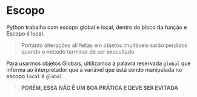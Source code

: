 # **Escopo**

Python trabalha com escopo global e local, dentro do bloco da função e Escopo é local.

> Portanto alterações ali feitas em objetos imultáveis sarão perdidos quando o método terminar de ser execultado

Para usarmos objetos Globais, ultilizamoa a palavra reservada `global` que informa ao interpretador que a variável que está sendo manipulada no escopo `local` é `global`

> **PORÉM, ESSA NÃO É UM BOA PRÁTICA E DEVE SER EVITADA**

